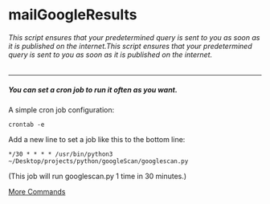 # mailGoogleResults
###### This script ensures that your predetermined query is sent to you as soon as it is published on the internet.This script ensures that your predetermined query is sent to you as soon as it is published on the internet.
------------
##### You can set a cron job to run it often as you want. 
A simple cron job configuration:

`crontab -e`

Add a new line to set a job like this to the bottom line:

`*/30 * * * * /usr/bin/python3 ~/Desktop/projects/python/googleScan/googlescan.py`

(This job will run googlescan.py 1 time in 30 minutes.)

[More Commands](https://phoenixnap.com/kb/set-up-cron-job-linux "More commands")



